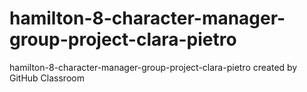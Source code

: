 # hamilton-8-character-manager-group-project-clara-pietro
hamilton-8-character-manager-group-project-clara-pietro created by GitHub Classroom
